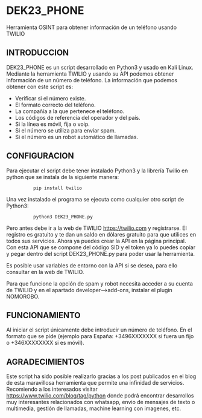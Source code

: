 # DEK23_PHONE
Herramienta OSINT para obtener información de un teléfono usando TWILIO

INTRODUCCION
------------
DEK23_PHONE es un script desarrollado en Python3 y usado en Kali Linux. Mediante la herramienta TWILIO y usando su API podemos obtener información de un número de teléfono. La información que podemos obtener con este script es:
- Verificar si el número existe.
- El formato correcto del teléfono.
- La compañía a la que pertenece el teléfono.
- Los códigos de referencia del operador y del país.
- Si la línea es móvil, fija o voip.
- Si el número se utiliza para enviar spam.
- Si el número es un robot automático de llamadas.

CONFIGURACION
-------------
Para ejecutar el script debe tener instalado Python3 y la librería Twilio en python que se instala de la siguiente manera:

              pip install twilio
              
Una vez instalado el programa se ejecuta como cualquier otro script de Python3:

              python3 DEK23_PHONE.py
              
Pero antes debe ir a la web de TWILIO https://twilio.com y registrarse. El registro es gratuito y te dan un saldo en dólares gratuito para que utilices en todos sus servicios. Ahora ya puedes crear la API en la página principal. Con esta API que se compone del código SID y el token ya lo puedes copiar y pegar dentro del script DEK23_PHONE.py para poder usar la herramienta.

Es posible usar variables de entorno con la API si se desea, para ello consultar en la web de TWILIO.

Para que funcione la opción de spam y robot necesita acceder a su cuenta de TWILIO y en el apartado developer-->add-ons, instalar el plugin NOMOROBO.

FUNCIONAMIENTO
--------------
Al iniciar el script únicamente debe introducir un número de teléfono. En el formato que se pide (ejemplo para España: +3496XXXXXXX si fuera un fijo o +346XXXXXXXX si es móvil).

AGRADECIMIENTOS
---------------
Este script ha sido posible realizarlo gracias a los post publicados en el blog de esta maravillosa herramienta que permite una infinidad de servicios. Recomiendo a los interesados visitar https://www.twilio.com/blog/tag/python donde podrá encontrar desarrollos muy interesantes relacionados con whatsapp, envio de mensajes de texto o multimedia, gestión de llamadas, machine learning con imagenes, etc.

